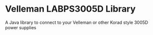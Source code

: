 # Velleman LABPS3005D Library
 A Java library to connect to your Velleman or other Korad style 3005D power supplies
